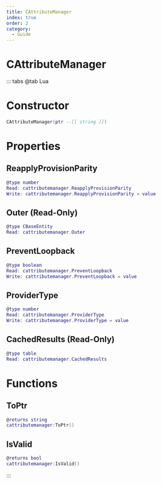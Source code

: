 ```yaml
---
title: CAttributeManager
index: true
order: 2
category:
  - Guide
---
```


# CAttributeManager

::: tabs
@tab Lua
# Constructor
```lua
CAttributeManager(ptr --[[ string ]])
```
# Properties
## ReapplyProvisionParity 
```lua
@type number
Read: cattributemanager.ReapplyProvisionParity
Write: cattributemanager.ReapplyProvisionParity = value
```
## Outer (Read-Only)
```lua
@type CBaseEntity
Read: cattributemanager.Outer
```
## PreventLoopback 
```lua
@type boolean
Read: cattributemanager.PreventLoopback
Write: cattributemanager.PreventLoopback = value
```
## ProviderType 
```lua
@type number
Read: cattributemanager.ProviderType
Write: cattributemanager.ProviderType = value
```
## CachedResults (Read-Only)
```lua
@type table
Read: cattributemanager.CachedResults
```
# Functions
## ToPtr
```lua
@returns string
cattributemanager:ToPtr()
```
## IsValid
```lua
@returns bool
cattributemanager:IsValid()
```

:::